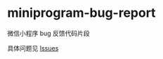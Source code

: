 # miniprogram-bug-report
微信小程序 bug 反馈代码片段

具体问题见 [Issues](https://github.com/xiaweiss/miniprogram-bug-report/issues)
